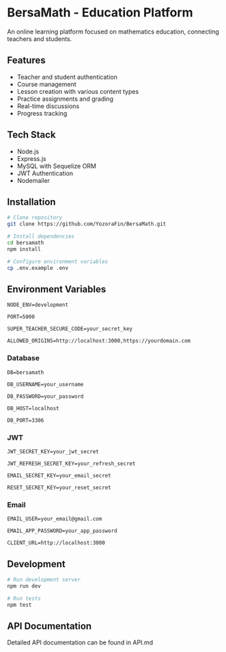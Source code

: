 # BersaMath - Education Platform

An online learning platform focused on mathematics education, connecting teachers and students.

## Features

- Teacher and student authentication
- Course management
- Lesson creation with various content types
- Practice assignments and grading
- Real-time discussions
- Progress tracking

## Tech Stack

- Node.js
- Express.js
- MySQL with Sequelize ORM
- JWT Authentication
- Nodemailer

## Installation

```bash
# Clone repository
git clone https://github.com/YozoraFin/BersaMath.git

# Install dependencies
cd bersamath
npm install

# Configure environment variables
cp .env.example .env 
```

## Environment Variables
`NODE_ENV=development`

`PORT=5000`

`SUPER_TEACHER_SECURE_CODE=your_secret_key`

`ALLOWED_ORIGINS=http://localhost:3000,https://yourdomain.com`

### Database

`DB=bersamath`

`DB_USERNAME=your_username`

`DB_PASSWORD=your_password`

`DB_HOST=localhost`

`DB_PORT=3306`

### JWT

`JWT_SECRET_KEY=your_jwt_secret`

`JWT_REFRESH_SECRET_KEY=your_refresh_secret`

`EMAIL_SECRET_KEY=your_email_secret`

`RESET_SECRET_KEY=your_reset_secret`

### Email

`EMAIL_USER=your_email@gmail.com`

`EMAIL_APP_PASSWORD=your_app_password`

`CLIENT_URL=http://localhost:3000`

## Development
```bash
# Run development server
npm run dev

# Run tests
npm test
```

## API Documentation
Detailed API documentation can be found in API.md